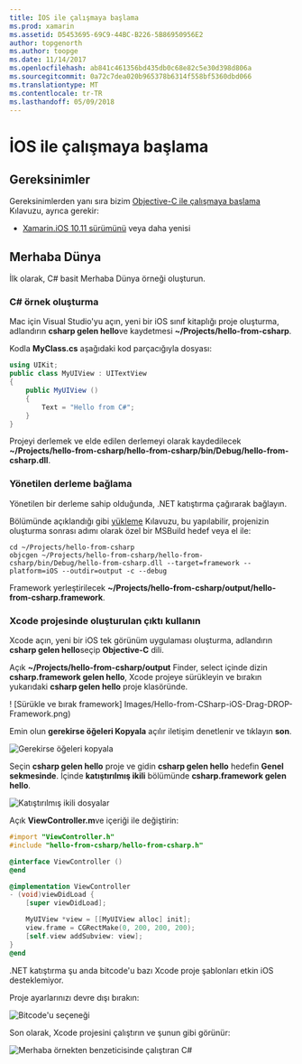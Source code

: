 ```yaml
---
title: İOS ile çalışmaya başlama
ms.prod: xamarin
ms.assetid: D5453695-69C9-44BC-B226-5B86950956E2
author: topgenorth
ms.author: toopge
ms.date: 11/14/2017
ms.openlocfilehash: ab841c461356bd435db0c68e82c5e30d398d806a
ms.sourcegitcommit: 0a72c7dea020b965378b6314f558bf5360dbd066
ms.translationtype: MT
ms.contentlocale: tr-TR
ms.lasthandoff: 05/09/2018
---
```

# <a name="getting-started-with-ios"></a>İOS ile çalışmaya başlama

## <a name="requirements"></a>Gereksinimler

Gereksinimlerden yanı sıra bizim [Objective-C ile çalışmaya başlama](~/tools/dotnet-embedding/get-started/objective-c/index.md) Kılavuzu, ayrıca gerekir:

* [Xamarin.iOS 10.11 sürümünü](https://www.visualstudio.com/xamarin/) veya daha yenisi

## <a name="hello-world"></a>Merhaba Dünya

İlk olarak, C# basit Merhaba Dünya örneği oluşturun.

### <a name="create-c-sample"></a>C# örnek oluşturma

Mac için Visual Studio'yu açın, yeni bir iOS sınıf kitaplığı proje oluşturma, adlandırın **csharp gelen hello**ve kaydetmesi **~/Projects/hello-from-csharp**.

Kodla **MyClass.cs** aşağıdaki kod parçacığıyla dosyası:

```csharp
using UIKit;
public class MyUIView : UITextView
{
    public MyUIView ()
    {
        Text = "Hello from C#";
    }
}
```

Projeyi derlemek ve elde edilen derlemeyi olarak kaydedilecek **~/Projects/hello-from-csharp/hello-from-csharp/bin/Debug/hello-from-csharp.dll**.

### <a name="bind-the-managed-assembly"></a>Yönetilen derleme bağlama

Yönetilen bir derleme sahip olduğunda, .NET katıştırma çağırarak bağlayın.

Bölümünde açıklandığı gibi [yükleme](~/tools/dotnet-embedding/get-started/install/install.md) Kılavuzu, bu yapılabilir, projenizin oluşturma sonrası adımı olarak özel bir MSBuild hedef veya el ile:

```shell
cd ~/Projects/hello-from-csharp
objcgen ~/Projects/hello-from-csharp/hello-from-csharp/bin/Debug/hello-from-csharp.dll --target=framework --platform=iOS --outdir=output -c --debug
```

Framework yerleştirilecek **~/Projects/hello-from-csharp/output/hello-from-csharp.framework**.

### <a name="use-the-generated-output-in-an-xcode-project"></a>Xcode projesinde oluşturulan çıktı kullanın

Xcode açın, yeni bir iOS tek görünüm uygulaması oluşturma, adlandırın **csharp gelen hello**seçip **Objective-C** dili.

Açık **~/Projects/hello-from-csharp/output** Finder, select içinde dizin **csharp.framework gelen hello**, Xcode projeye sürükleyin ve bırakın yukarıdaki **csharp gelen hello**  proje klasöründe.

! [Sürükle ve bırak framework] Images/Hello-from-CSharp-iOS-Drag-DROP-Framework.png)

Emin olun **gerekirse öğeleri Kopyala** açılır iletişim denetlenir ve tıklayın **son**.

![Gerekirse öğeleri kopyala](ios-images/hello-from-csharp-ios-copy-items-if-needed.png)

Seçin **csharp gelen hello** proje ve gidin **csharp gelen hello** hedefin **Genel sekmesinde**. İçinde **katıştırılmış ikili** bölümünde **csharp.framework gelen hello**.

![Katıştırılmış ikili dosyalar](ios-images/hello-from-csharp-ios-embedded-binaries.png)

Açık **ViewController.m**ve içeriği ile değiştirin:

```objective-c
#import "ViewController.h"
#include "hello-from-csharp/hello-from-csharp.h"

@interface ViewController ()
@end

@implementation ViewController
- (void)viewDidLoad {
    [super viewDidLoad];

    MyUIView *view = [[MyUIView alloc] init];
    view.frame = CGRectMake(0, 200, 200, 200);
    [self.view addSubview: view];
}
@end
```

.NET katıştırma şu anda bitcode'u bazı Xcode proje şablonları etkin iOS desteklemiyor. 

Proje ayarlarınızı devre dışı bırakın:

![Bitcode'u seçeneği](../../images/ios-bitcode-option.png)

Son olarak, Xcode projesini çalıştırın ve şunun gibi görünür:

![Merhaba örnekten benzeticisinde çalıştıran C#](ios-images/hello-from-csharp-ios.png)

